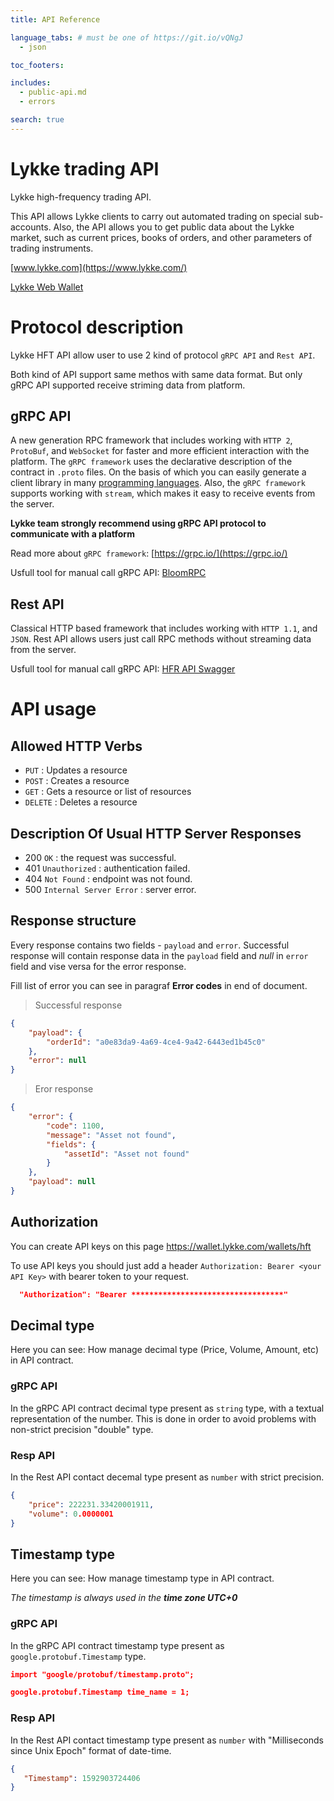 ```yaml
---
title: API Reference

language_tabs: # must be one of https://git.io/vQNgJ
  - json

toc_footers:

includes:
  - public-api.md
  - errors

search: true
---
```


# Lykke trading API

Lykke high-frequency trading API.

This API allows Lykke clients to carry out automated trading on special sub-accounts. Also, the API allows you to get public data about the Lykke market, such as current prices, books of orders, and other parameters of trading instruments.

[www.lykke.com](https://www.lykke.com/)

[Lykke Web Wallet](https://wallet.lykke.com/)

# Protocol description

Lykke HFT API allow user to use 2 kind of protocol `gRPC API` and `Rest API`. 

Both kind of API support same methos with same data format. But only gRPC API supported receive striming data from platform.

## gRPC API

A new generation RPC framework that includes working with `HTTP 2`, `ProtoBuf`, and `WebSocket` for faster and more efficient interaction with the platform. The `gRPC framework` uses the declarative description of the contract in `.proto` files. On the basis of which you can easily generate a client library in many [programming languages](https://grpc.io/docs/languages/). Also, the `gRPC framework` supports working with `stream`, which makes it easy to receive events from the server.

**Lykke team strongly recommend using gRPC API protocol to communicate with a platform**

Read more about `gRPC framework`: [https://grpc.io/](https://grpc.io/)

Usfull tool for manual call gRPC API: [BloomRPC](https://github.com/uw-labs/bloomrpc)

## Rest API

Classical HTTP based framework that includes working with `HTTP 1.1`, and `JSON`. Rest API allows users just call RPC methods without streaming data from the server.

Usfull tool for manual call gRPC API: [HFR API Swagger](https://hft-apiv2.lykke.com/swagger/ui/index.html)


# API usage


## Allowed HTTP Verbs
- `PUT` : Updates a resource 
- `POST` : Creates a resource
- `GET` : Gets a resource or list of resources
- `DELETE` : Deletes a resource

## Description Of Usual HTTP Server Responses
- 200 `OK` : the request was successful.
- 401 `Unauthorized` : authentication failed.
- 404 `Not Found` : endpoint was not found.
- 500 `Internal Server Error` : server error.

## Response structure

Every response contains two fields - `payload` and `error`. Successful response will contain response data in the `payload` field and *null* in `error` field and vise versa for the error response.

Fill list of error you can see in paragraf **Error codes** in end of document.

> Successful response

```json
{
    "payload": {
        "orderId": "a0e83da9-4a69-4ce4-9a42-6443ed1b45c0"
    },
    "error": null
}
```

> Eror response

```json
{
    "error": {
        "code": 1100,
        "message": "Asset not found",
        "fields": {
            "assetId": "Asset not found"
        }
    },
    "payload": null
}
```

## Authorization

You can create API keys on this page https://wallet.lykke.com/wallets/hft

To use API keys you should just add a header `Authorization: Bearer <your API Key>` with bearer token to your request.
```json
  "Authorization": "Bearer **********************************"
```

## Decimal type
Here you can see: How manage decimal type (Price, Volume, Amount, etc) in API contract.

### gRPC API
In the gRPC API contract decimal type present as `string` type, with a textual representation of the number. This is done in order to avoid problems with non-strict precision "double" type.

### Resp API
In the Rest API contact decemal type present as `number` with strict precision.
```json
{
    "price": 222231.33420001911,
    "volume": 0.0000001
}
```

## Timestamp type
Here you can see: How manage timestamp type in API contract.

*The timestamp is always used in the **time zone UTC+0***

### gRPC API
In the gRPC API contract timestamp type present as `google.protobuf.Timestamp` type.

```json
import "google/protobuf/timestamp.proto";

google.protobuf.Timestamp time_name = 1;
```

### Resp API
In the Rest API contact timestamp type present as `number` with "Milliseconds since Unix Epoch" format of date-time.


```json
{
   "Timestamp": 1592903724406
}
```
